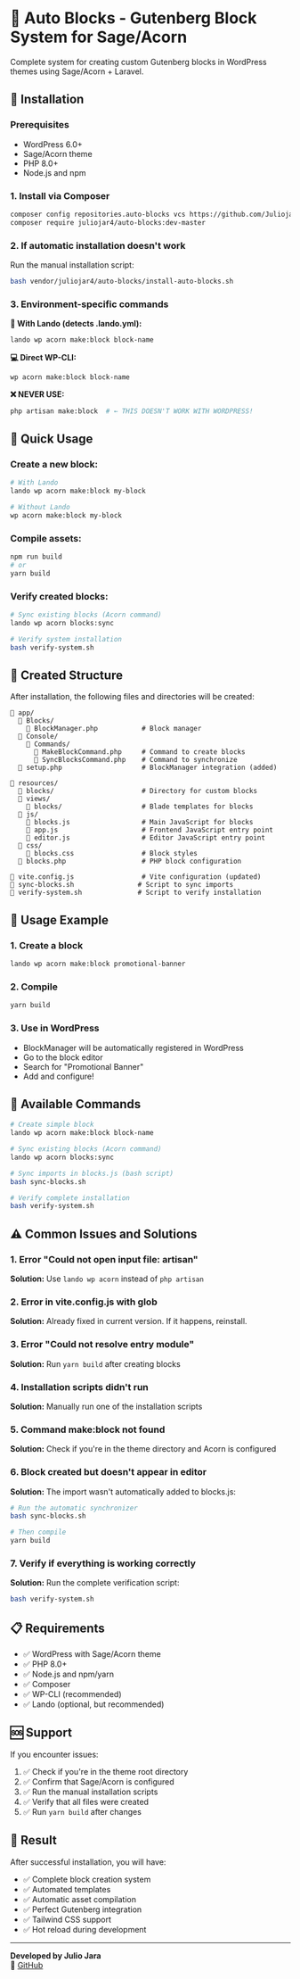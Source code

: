 # 🎨 Auto Blocks - Gutenberg Block System for Sage/Acorn

Complete system for creating custom Gutenberg blocks in WordPress themes using Sage/Acorn + Laravel.

## 🚀 Installation

### Prerequisites
- WordPress 6.0+
- Sage/Acorn theme
- PHP 8.0+
- Node.js and npm

### 1. Install via Composer
```bash
composer config repositories.auto-blocks vcs https://github.com/Juliojar4/Auto-Blocks.git
composer require juliojar4/auto-blocks:dev-master
```

### 2. If automatic installation doesn't work

Run the manual installation script:

```bash
bash vendor/juliojar4/auto-blocks/install-auto-blocks.sh
```

### 3. Environment-specific commands

**🐳 With Lando (detects .lando.yml):**
```bash
lando wp acorn make:block block-name
```

**💻 Direct WP-CLI:**
```bash
wp acorn make:block block-name
```

**❌ NEVER USE:**
```bash
php artisan make:block  # ← THIS DOESN'T WORK WITH WORDPRESS!
```

## 🚀 Quick Usage

### Create a new block:
```bash
# With Lando
lando wp acorn make:block my-block

# Without Lando  
wp acorn make:block my-block
```

### Compile assets:
```bash
npm run build
# or
yarn build
```

### Verify created blocks:
```bash
# Sync existing blocks (Acorn command)
lando wp acorn blocks:sync

# Verify system installation
bash verify-system.sh
```

## 📁 Created Structure

After installation, the following files and directories will be created:

```
📁 app/
  📁 Blocks/
    📄 BlockManager.php           # Block manager
  📁 Console/
    📁 Commands/
      📄 MakeBlockCommand.php     # Command to create blocks
      📄 SyncBlocksCommand.php    # Command to synchronize
  📄 setup.php                    # BlockManager integration (added)

📁 resources/
  📁 blocks/                      # Directory for custom blocks
  📁 views/
    📁 blocks/                    # Blade templates for blocks
  📁 js/
    📄 blocks.js                  # Main JavaScript for blocks
    📄 app.js                     # Frontend JavaScript entry point
    📄 editor.js                  # Editor JavaScript entry point
  📁 css/
    📄 blocks.css                 # Block styles
  📄 blocks.php                   # PHP block configuration

📄 vite.config.js                 # Vite configuration (updated)
📄 sync-blocks.sh                # Script to sync imports
📄 verify-system.sh              # Script to verify installation
```

## 🎯 Usage Example

### 1. Create a block
```bash
lando wp acorn make:block promotional-banner
```

### 2. Compile
```bash
yarn build
```

### 3. Use in WordPress
- BlockManager will be automatically registered in WordPress
- Go to the block editor
- Search for "Promotional Banner"
- Add and configure!

## 🔧 Available Commands

```bash
# Create simple block
lando wp acorn make:block block-name

# Sync existing blocks (Acorn command)
lando wp acorn blocks:sync

# Sync imports in blocks.js (bash script)
bash sync-blocks.sh

# Verify complete installation
bash verify-system.sh
```

## ⚠️ Common Issues and Solutions

### 1. Error "Could not open input file: artisan"
**Solution:** Use `lando wp acorn` instead of `php artisan`

### 2. Error in vite.config.js with glob
**Solution:** Already fixed in current version. If it happens, reinstall.

### 3. Error "Could not resolve entry module"
**Solution:** Run `yarn build` after creating blocks

### 4. Installation scripts didn't run
**Solution:** Manually run one of the installation scripts

### 5. Command make:block not found
**Solution:** Check if you're in the theme directory and Acorn is configured

### 6. Block created but doesn't appear in editor
**Solution:** The import wasn't automatically added to blocks.js:
```bash
# Run the automatic synchronizer
bash sync-blocks.sh

# Then compile
yarn build
```

### 7. Verify if everything is working correctly
**Solution:** Run the complete verification script:
```bash
bash verify-system.sh
```

## 📋 Requirements

- ✅ WordPress with Sage/Acorn theme
- ✅ PHP 8.0+
- ✅ Node.js and npm/yarn
- ✅ Composer
- ✅ WP-CLI (recommended)
- ✅ Lando (optional, but recommended)

## 🆘 Support

If you encounter issues:

1. ✅ Check if you're in the theme root directory
2. ✅ Confirm that Sage/Acorn is configured
3. ✅ Run the manual installation scripts
4. ✅ Verify that all files were created
5. ✅ Run `yarn build` after changes

## 🎉 Result

After successful installation, you will have:

- ✅ Complete block creation system
- ✅ Automated templates
- ✅ Automatic asset compilation
- ✅ Perfect Gutenberg integration
- ✅ Tailwind CSS support
- ✅ Hot reload during development

---

**Developed by Julio Jara**  
🔗 [GitHub](https://github.com/Juliojar4/Auto-Blocks)
